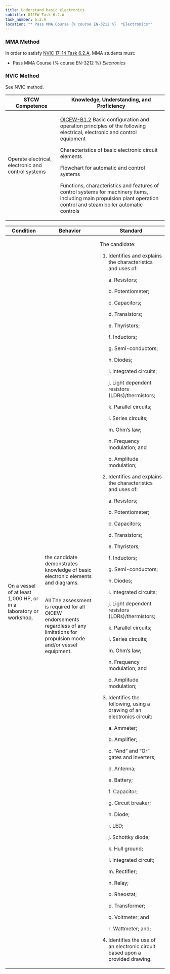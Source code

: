```yaml
---
title: Understand basic electronics
subtitle: OICEW Task 6.2.A 
task_number: 6.2.A
location: "* Pass MMA Course {% course EN-3212 %}  *Electronics*" 
---
```



### MMA Method

In order to satisfy  [NVIC 17-14  Task  6.2.A]({{site.baseurl}}/assets/images/nvic-17-14.pdf), MMA students must:

* Pass MMA Course {% course EN-3212 %}  *Electronics*


### NVIC Method

<a onclick="togglevisibility('nvic_methods')" >See NVIC method.</a>

<div id='nvic_methods' class='hide'>

<table>
<thead>
<tr>
<th class='forty'> STCW Competence </th>
<th class='sixty'> Knowledge, Understanding, and Proficiency </th>
</tr>
</thead>




<tbody>
<tr><td markdown='1'>

Operate electrical, electronic and control systems

</td><td markdown='1'>

[OICEW-B1.2](../../tables/31.html#OICEW-B1.2) Basic configuration and operation principles of the following electrical, electronic and control equipment 

Characteristics of basic electronic circuit elements 

Flowchart for automatic and control systems 

Functions, characteristics and features of control systems for machinery items, including main propulsion plant operation control and steam boiler automatic controls

</td></tr>


</tbody>
</table>


<table>
<thead>
<tr><th class='twenty'>  Condition </th><th class='twenty'> Behavior </th><th  class='sixty'>Standard </th></tr>
</thead>
<tbody >



<tr><td markdown='1'>

On a vessel of at least 1,000 HP, or in a laboratory or workshop,

</td><td markdown='1'>

the candidate demonstrates knowledge of basic electronic elements and diagrams.

<br>

<div class="tooltip">All
<span class="tooltiptext">
The assessment is required for all OICEW endorsements regardless of any limitations for propulsion mode and/or vessel equipment.
</span>
</div>


</td><td markdown='1'>

The candidate:

1. Identifies and explains the characteristics and uses of:

     a. Resistors;

     b. Potentiometer;

     c. Capacitors;

     d. Transistors;

     e. Thyristors;

     f. Inductors;

     g. Semi-conductors;

     h. Diodes;

     i. Integrated circuits;

     j. Light dependent resistors (LDRs)/thermistors;

     k. Parallel circuits;

     l. Series circuits;

     m. Ohm’s law;

     n. Frequency modulation; and

     o. Amplitude modulation;

2. Identifies and explains the characteristics and uses of:

     a. Resistors;

     b. Potentiometer;

     c. Capacitors;

     d. Transistors;

     e. Thyristors;

     f. Inductors;

     g. Semi-conductors;

     h. Diodes;

     i. Integrated circuits;

     j. Light dependent resistors (LDRs)/thermistors;

     k. Parallel circuits;

     l. Series circuits;

     m. Ohm’s law;

     n. Frequency modulation; and

     o. Amplitude modulation;

3. Identifies the following, using a drawing of an electronics circuit:

     a. Ammeter;

     b. Amplifier;

     c. “And” and “Or” gates and inverters;

     d. Antenna;

     e. Battery;

     f. Capacitor;

     g. Circuit breaker;

     h. Diode;

     i. LED;

     j. Schottky diode;

     k. Hull ground;

     l. Integrated circuit;

     m. Rectifier;

     n. Relay;

     o. Rheostat;

     p. Transformer;

     q. Voltmeter; and

     r. Wattmeter; and;

4. Identifies the use of an electronic circuit based upon a provided drawing.

</td></tr>
</tbody>
</table>
</div>
